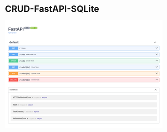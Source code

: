 # CRUD-FastAPI-SQLite

![](/src/FastAPI-Swagger-UI-01-04-2025_09_47_PM.png)

<!-- <div style="display:flex; flex-direction:column; gap:1rem;">
  <div style="display:flex; flex-direction:row; border:1px solid #61affe; background: rgba(97, 175, 254, .1); width:100%; height:100%; padding:0.3rem; border-radius:0.2rem; gap:0.8rem;">
    <div style="
    display: flex;
    height: 1.7rem;
    width: 6rem;
    text-align: center;
    align-items: center;
    justify-content: center;
    background: #61affe;
    border-radius: 0.2rem;
    font-size: smaller;
    font-weight: bold;
    color: white;">GET</div>
    <div style="display:flex;width:70%; gap:1rem; margin:0 1rem">
      <span style="font-size: 12px;font-weight: 600;">/</span>
      <span style="color: #3b4151;font-family: sans-serif; font-size: 13px; word-break: break-word;">Home</span>
    </div>
  </div>
  <div style="display:flex; flex-direction:row; border:1px solid #61affe; background: rgba(97, 175, 254, .1); width:100%; height:100%; padding:0.3rem; border-radius:0.2rem; gap:0.8rem;">
    <div style="
    display: flex;
    height: 1.7rem;
    width: 6rem;
    text-align: center;
    align-items: center;
    justify-content: center;
    background: #61affe;
    border-radius: 0.2rem;
    font-size: smaller;
    font-weight: bold;
    color: white;">GET</div>
    <div style="display:flex;width:70%; gap:1rem; margin:0 1rem">
      <span style="font-size: 12px;font-weight: 600;">/ todo</span>
      <span style="color: #3b4151;font-family: sans-serif; font-size: 13px; word-break: break-word;">Read Task List</span>
    </div>
  </div>
  <div style="display:flex; flex-direction:row; border:1px solid #49cc90; background: rgba(73, 204, 144, .1); width:100%; height:100%; padding:0.3rem; border-radius:0.2rem; gap:0.8rem;">
    <div style="
    display: flex;
    height: 1.7rem;
    width: 6rem;
    text-align: center;
    align-items: center;
    justify-content: center;
    background: #49cc90;;
    border-radius: 0.2rem;
    font-size: smaller;
    font-weight: bold;
    color: white;">POST</div>
    <div style="display:flex;width:70%; gap:1rem; margin:0 1rem">
      <span style="font-size: 12px;font-weight: 600;">/ todo</span>
      <span style="color: #3b4151;font-family: sans-serif; font-size: 13px; word-break: break-word;">Create Task</span>
    </div>
  </div>
  <div style="display:flex; flex-direction:row; border:1px solid #61affe; background: rgba(97, 175, 254, .1); width:100%; height:100%; padding:0.3rem; border-radius:0.2rem; gap:0.8rem;">
    <div style="
    display: flex;
    height: 1.7rem;
    width: 6rem;
    text-align: center;
    align-items: center;
    justify-content: center;
    background: #61affe;
    border-radius: 0.2rem;
    font-size: smaller;
    font-weight: bold;
    color: white;">GET</div>
    <div style="display:flex;width:70%; gap:1rem; margin:0 1rem">
      <span style="font-size: 12px;font-weight: 600;">/ todo/ { id }</span>
      <span style="color: #3b4151;font-family: sans-serif; font-size: 13px; word-break: break-word;">Read Task</span>
    </div>
  </div>
  <div style="display:flex; flex-direction:row; border:1px solid #fca130; background: rgba(252,161,48,.1); width:100%; height:100%; padding:0.3rem; border-radius:0.2rem; gap:0.8rem;">
    <div style="
    display: flex;
    height: 1.7rem;
    width: 6rem;
    text-align: center;
    align-items: center;
    justify-content: center;
    background: #fca130;
    border-radius: 0.2rem;
    font-size: smaller;
    font-weight: bold;
    color: white;">PUT</div>
    <div style="display:flex;width:70%; gap:1rem; margin:0 1rem">
      <span style="font-size: 12px;font-weight: 600;">/ todo/ { id }</span>
      <span style="color: #3b4151;font-family: sans-serif; font-size: 13px; word-break: break-word;">Update Task</span>
    </div>
  </div>
  <div style="display:flex; flex-direction:row; border:1px solid #f93e3e; background: rgba(249,62,62,.1); width:100%; height:100%; padding:0.3rem; border-radius:0.2rem; gap:0.8rem;">
    <div style="
    display: flex;
    height: 1.7rem;
    width: 6rem;
    text-align: center;
    align-items: center;
    justify-content: center;
    background: #f93e3e;
    border-radius: 0.2rem;
    font-size: smaller;
    font-weight: bold;
    color: white;">DELETE</div>
    <div style="display:flex;width:70%; gap:1rem; margin:0 1rem">
      <span style="font-size: 12px;font-weight: 600;">/ todo/ { id }</span>
      <span style="color: #3b4151;font-family: sans-serif; font-size: 13px; word-break: break-word;">Delete Task</span>
    </div>
  </div>
</div> -->